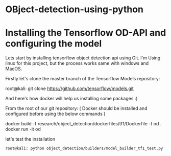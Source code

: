 # OBject-detection-using-python

# Installing the Tensorflow OD-API and configuring the model

Lets start by installing tensorflow object detection api using Git. 
I'm Using linux for this project, but the process works same with windows and MacOS.

Firstly let's clone the master branch of the Tensorflow Models repository:

  root@kali: git clone https://github.com/tensorflow/models.git

And here's how docker will help us installing some packages :)

From the root of our git repository:
( Docker should be installed and configured before using the below commands )

  docker build -f research/object_detection/dockerfiles/tf1/Dockerfile -t od .
  docker run -it od

let's test the installation

    root@kali: python object_detection/builders/model_builder_tf1_test.py
    


